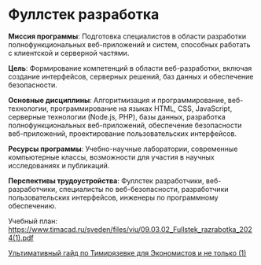 # Фуллстек разработка

**Миссия программы**: Подготовка специалистов в области разработки полнофункциональных веб-приложений и систем, способных работать с клиентской и серверной частями.

**Цель**: Формирование компетенций в области веб-разработки, включая создание интерфейсов, серверных решений, баз данных и обеспечение безопасности.

**Основные дисциплины**: Алгоритмизация и программирование, веб-технологии, программирование на языках HTML, CSS, JavaScript, серверные технологии (Node.js, PHP), базы данных, разработка полнофункциональных веб-приложений, обеспечение безопасности веб-приложений, проектирование пользовательских интерфейсов.

**Ресурсы программы**: Учебно-научные лаборатории, современные компьютерные классы, возможности для участия в научных исследованиях и публикаций.

**Перспективы трудоустройства**: Фуллстек разработчики, веб-разработчики, специалисты по веб-безопасности, разработчики пользовательских интерфейсов, инженеры по программному обеспечению.

Учебный план: https://www.timacad.ru/sveden/files/viu/09.03.02_Fullstek_razrabotka_2024(1).pdf

[Ультимативный гайд по Тимирязевке для Экономистов и не только (1)](../%D0%A3%D0%BB%D1%8C%D1%82%D0%B8%D0%BC%D0%B0%D1%82%D0%B8%D0%B2%D0%BD%D1%8B%D0%B8%CC%86%20%D0%B3%D0%B0%D0%B8%CC%86%D0%B4%20%D0%BF%D0%BE%20%D0%A2%D0%B8%D0%BC%D0%B8%D1%80%D1%8F%D0%B7%D0%B5%D0%B2%D0%BA%D0%B5%20%D0%B4%D0%BB%D1%8F%20%D0%AD%D0%BA%D0%BE%D0%BD%D0%BE%D0%BC%D0%B8%D1%81%D1%82%D0%BE%2020c8b98bbd5c80a5876ecd4355978b71.md)